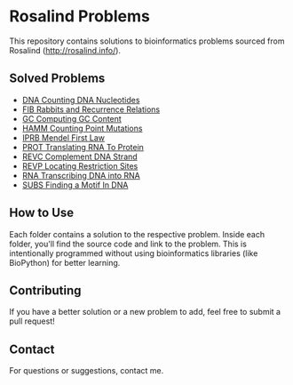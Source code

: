 # Rosalind Problems

This repository contains solutions to bioinformatics problems sourced from Rosalind (http://rosalind.info/).

## Solved Problems

- [DNA Counting DNA Nucleotides](DNA_Counting_DNA_Nucleotides/)
- [FIB Rabbits and Recurrence Relations](FIB_Rabbits_and_Recurrence_Relations/)
- [GC Computing GC Content](GC_Computing_GC_Content/)
- [HAMM Counting Point Mutations](HAMM_Counting_Point_Mutations/)
- [IPRB Mendel First Law](IPRB_Mendel_First_Law/)
- [PROT Translating RNA To Protein](PROT_Translating_RNA_Into_Protein/)
- [REVC Complement DNA Strand](REVC_Complement_DNA_strand/)
- [REVP Locating Restriction Sites](REVP_Locating_Restriction_Sites/)
- [RNA Transcribing DNA into RNA](RNA_Transcribing_DNA_into_RNA/)
- [SUBS Finding a Motif In DNA](SUBS_Finding_a_Motif_In_DNA/)

## How to Use

Each folder contains a solution to the respective problem. Inside each folder, you'll find the source code and link to the problem.
This is intentionally programmed without using bioinformatics libraries (like BioPython) for better learning.

## Contributing

If you have a better solution or a new problem to add, feel free to submit a pull request!

## Contact

For questions or suggestions, contact me.
